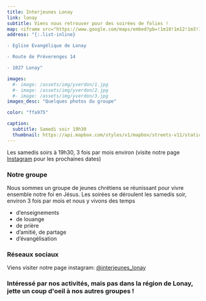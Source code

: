 ```yaml
---
title: Interjeunes Lonay
link: lonay
subtitle: Viens nous retrouver pour des soirées de folies !
map: <iframe src="https://www.google.com/maps/embed?pb=!1m18!1m12!1m3!1d2745.31343670292!2d6.520702011954487!3d46.52169916214229!2m3!1f0!2f0!3f0!3m2!1i1024!2i768!4f13.1!3m3!1m2!1s0x478c3726ee8a6f5f%3A0x588f1421fe896a0b!2sEglise%20Evang%C3%A9lique%20de%20Lonay!5e0!3m2!1sfr!2sch!4v1736099088815!5m2!1sfr!2sch" width="100%" height="250" style="border:0;" allowfullscreen="" loading="lazy"></iframe>
address: "{:.list-inline}

- Eglise Evangélique de Lonay

- Route de Préverenges 14

- 1027 Lonay"

images:
  #- image: /assets/img/yverdon/1.jpg
  #- image: /assets/img/yverdon/2.jpg
  #- image: /assets/img/yverdon/3.jpg
images_desc: "Quelques photos du groupe"

color: "ffa975"

caption:
  subtitle: Samedi soir 19h30
  thumbnail: https://api.mapbox.com/styles/v1/mapbox/streets-v11/static/pin-l+ffa975(6.520702,46.5216992)/6.520702,46.5216992,9,0/300x200@2x?access_token=pk.eyJ1Ijoidnd2dyIsImEiOiJja284dnNrNzYxamduMnhteTlqajV5Z2cxIn0.Q3rPhwNzrpLEN6oQcwi17A
---
```

Les samedis soirs à 19h30, 3 fois par mois environ (visite notre page [Instagram](https://www.instagram.com/interjeunes_lonay/) pour les prochaines dates)
### Notre groupe

Nous sommes un groupe de jeunes chrétiens se réunissant pour vivre ensemble notre foi en Jésus. Les soirées se déroulent les samedis soir, environ 3 fois par mois et nous y vivons des temps

  -  d’enseignements
  -  de louange
  -  de prière
  -  d’amitié, de partage
  -  d’évangélisation


### Réseaux sociaux

Viens visiter notre page instagram: [@interjeunes_lonay](https://www.instagram.com/interjeunes_lonay/)

### Intéressé par nos activités, mais pas dans la région de Lonay, jette un coup d'oeil à nos autres groupes !
